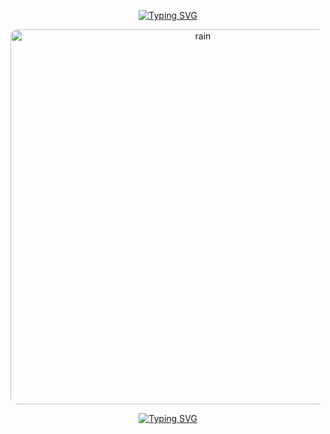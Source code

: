 <p align="center">
  <a href="https://git.io/typing-svg">
    <img src="https://readme-typing-svg.demolab.com?font=VT323&size=32&pause=500&center=true&width=435&lines=I+feel+myself+in+the+rain+^^" alt="Typing SVG" />
  </a>
</p>
<p align="center">
  <img src="https://github.com/user-attachments/assets/335c7735-6864-4e5e-944b-486d77a6d48a" alt="rain" width="600" style="border-radius: 12px;" />
</p>

<p align="center">
  <a href="https://git.io/typing-svg">
    <img src="https://readme-typing-svg.demolab.com?font=VT323&size=32&pause=500&center=true&repeat=false&width=435&lines=The+silence+between+each+drop." alt="Typing SVG" />
  </a>
</p>
